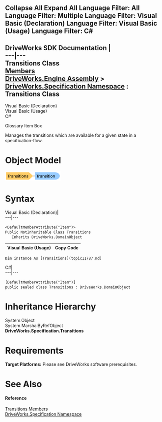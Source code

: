        

 Collapse All Expand All  Language Filter: All  Language Filter: Multiple  Language Filter: Visual Basic (Declaration) Language Filter: Visual Basic (Usage) Language Filter: C#  
---  
DriveWorks SDK Documentation  |   
---|---  
Transitions Class   
[Members](topic11788.md)   
[DriveWorks.Engine Assembly](topic2156.md) > [DriveWorks.Specification Namespace](topic10764.md) : Transitions Class  
---  
  
Visual Basic (Declaration)    
Visual Basic (Usage)    
C# 

Glossary Item Box

Manages the transitions which are available for a given state in a specification-flow. 

# Object Model

![](dotnetdiagramimages/image605.png)

# Syntax

Visual Basic (Declaration)|   
---|---  
      
    
    <DefaultMemberAttribute("Item")>
    Public NotInheritable Class Transitions 
       Inherits DriveWorks.DomainObject  
  
Visual Basic (Usage)| Copy Code  
---|---  
      
    
    Dim instance As [Transitions](topic11787.md)  
  
C#|   
---|---  
      
    
    [DefaultMemberAttribute("Item")]
    public sealed class Transitions : DriveWorks.DomainObject   
  
# Inheritance Hierarchy

System.Object  
System.MarshalByRefObject  
**DriveWorks.Specification.Transitions**  


# Requirements

**Target Platforms:** Please see DriveWorks software prerequisites.

# See Also

#### Reference

[Transitions Members](topic11788.md)   
[DriveWorks.Specification Namespace](topic10764.md)


